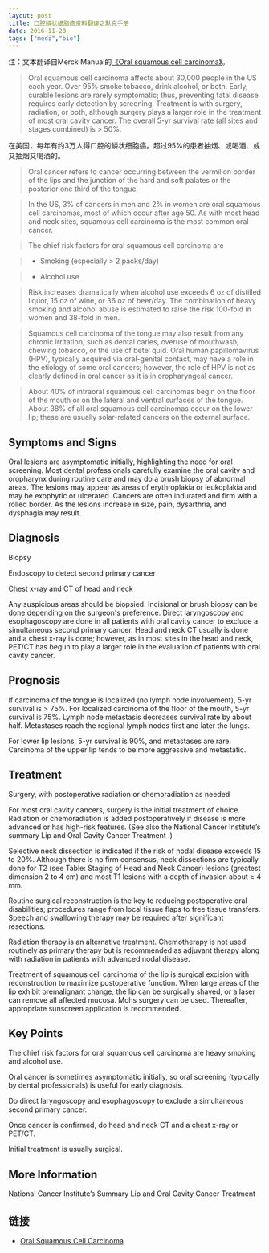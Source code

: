 ```yaml
---
layout: post
title: 口腔鳞状细胞癌资料翻译之默克手册
date: 2016-11-20
tags: ["medi","bio"]
---
```


注：文本翻译自Merck Manual的[《Oral squamous cell carcinoma》](http://www.merckmanuals.com/professional/ear,-nose,-and-throat-disorders/tumors-of-the-head-and-neck/oral-squamous-cell-carcinoma)。

> Oral squamous cell carcinoma affects about 30,000 people in the US each year. Over 95% smoke tobacco, drink alcohol, or both. Early, curable lesions are rarely symptomatic; thus, preventing fatal disease requires early detection by screening. Treatment is with surgery, radiation, or both, although surgery plays a larger role in the treatment of most oral cavity cancer. The overall 5-yr survival rate (all sites and stages combined) is > 50%.

在美国，每年有约3万人得口腔的鳞状细胞癌。超过95%的患者抽烟、或喝酒、或又抽烟又喝酒的。

> Oral cancer refers to cancer occurring between the vermilion border of the lips and the junction of the hard and soft palates or the posterior one third of the tongue.

> In the US, 3% of cancers in men and 2% in women are oral squamous cell carcinomas, most of which occur after age 50. As with most head and neck sites, squamous cell carcinoma is the most common oral cancer.

> The chief risk factors for oral squamous cell carcinoma are

> - Smoking (especially > 2 packs/day)

> - Alcohol use

> Risk increases dramatically when alcohol use exceeds 6 oz of distilled liquor, 15 oz of wine, or 36 oz of beer/day. The combination of heavy smoking and alcohol abuse is estimated to raise the risk 100-fold in women and 38-fold in men.

> Squamous cell carcinoma of the tongue may also result from any chronic irritation, such as dental caries, overuse of mouthwash, chewing tobacco, or the use of betel quid. Oral human papillomavirus (HPV), typically acquired via oral-genital contact, may have a role in the etiology of some oral cancers; however, the role of HPV is not as clearly defined in oral cancer as it is in oropharyngeal cancer.

> About 40% of intraoral squamous cell carcinomas begin on the floor of the mouth or on the lateral and ventral surfaces of the tongue. About 38% of all oral squamous cell carcinomas occur on the lower lip; these are usually solar-related cancers on the external surface.

## Symptoms and Signs
Oral lesions are asymptomatic initially, highlighting the need for oral screening. Most dental professionals carefully examine the oral cavity and oropharynx during routine care and may do a brush biopsy of abnormal areas. The lesions may appear as areas of erythroplakia or leukoplakia and may be exophytic or ulcerated. Cancers are often indurated and firm with a rolled border. As the lesions increase in size, pain, dysarthria, and dysphagia may result.

## Diagnosis
Biopsy

Endoscopy to detect second primary cancer

Chest x-ray and CT of head and neck

Any suspicious areas should be biopsied. Incisional or brush biopsy can be done depending on the surgeon's preference. Direct laryngoscopy and esophagoscopy are done in all patients with oral cavity cancer to exclude a simultaneous second primary cancer. Head and neck CT usually is done and a chest x-ray is done; however, as in most sites in the head and neck, PET/CT has begun to play a larger role in the evaluation of patients with oral cavity cancer.

## Prognosis
If carcinoma of the tongue is localized (no lymph node involvement), 5-yr survival is > 75%. For localized carcinoma of the floor of the mouth, 5-yr survival is 75%. Lymph node metastasis decreases survival rate by about half. Metastases reach the regional lymph nodes first and later the lungs.

For lower lip lesions, 5-yr survival is 90%, and metastases are rare. Carcinoma of the upper lip tends to be more aggressive and metastatic.



## Treatment
Surgery, with postoperative radiation or chemoradiation as needed

For most oral cavity cancers, surgery is the initial treatment of choice. Radiation or chemoradiation is added postoperatively if disease is more advanced or has high-risk features. (See also the National Cancer Institute’s summary Lip and Oral Cavity Cancer Treatment .)

Selective neck dissection is indicated if the risk of nodal disease exceeds 15 to 20%. Although there is no firm consensus, neck dissections are typically done for T2 (see Table: Staging of Head and Neck Cancer) lesions (greatest dimension 2 to 4 cm) and most T1 lesions with a depth of invasion about ≥ 4 mm.

Routine surgical reconstruction is the key to reducing postoperative oral disabilities; procedures range from local tissue flaps to free tissue transfers. Speech and swallowing therapy may be required after significant resections.

Radiation therapy is an alternative treatment. Chemotherapy is not used routinely as primary therapy but is recommended as adjuvant therapy along with radiation in patients with advanced nodal disease.

Treatment of squamous cell carcinoma of the lip is surgical excision with reconstruction to maximize postoperative function. When large areas of the lip exhibit premalignant change, the lip can be surgically shaved, or a laser can remove all affected mucosa. Mohs surgery can be used. Thereafter, appropriate sunscreen application is recommended.

## Key Points
The chief risk factors for oral squamous cell carcinoma are heavy smoking and alcohol use.

Oral cancer is sometimes asymptomatic initially, so oral screening (typically by dental professionals) is useful for early diagnosis.

Do direct laryngoscopy and esophagoscopy to exclude a simultaneous second primary cancer.

Once cancer is confirmed, do head and neck CT and a chest x-ray or PET/CT.

Initial treatment is usually surgical.

## More Information
National Cancer Institute’s Summary Lip and Oral Cavity Cancer Treatment

## 链接

- [Oral Squamous Cell Carcinoma](http://www.merckmanuals.com/professional/ear,-nose,-and-throat-disorders/tumors-of-the-head-and-neck/oral-squamous-cell-carcinoma)